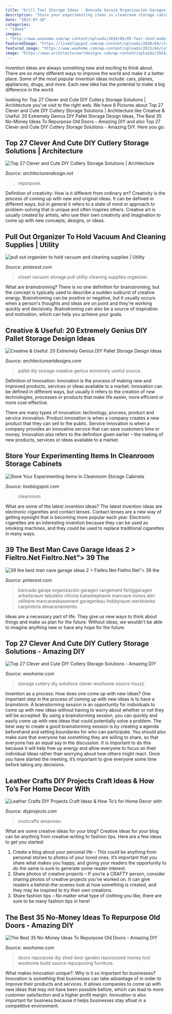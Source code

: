 ```yaml
---
title: "Grill Tool Storage Ideas : Bancada Garaje Organización Garagen Rangement Fertiggaragen Arbeitsraum Tabuleiro Oficina Bakastephanie Mancave Motos Abri Utilitaire Mancavesbasement Garagenbau Hobbyraum Werkbänke Carpintería Almacenamiento"
description: "Store your experimenting items in cleanroom storage cabinets"
date: "2023-07-18"
categories:
- "ideas"
images:
- "http://www.woohome.com/wp-content/uploads/2016/05/05-Tool-shed-made-from-old-doors-woohome.jpg"
featuredImage: "https://liveblogspot.com/wp-content/uploads/2020/04/cleam-room-storage-1000x600.jpg"
featured_image: "https://www.woohome.com/wp-content/uploads/2015/04/cutlery-storage-ideas-woohome-13.jpg"
image: "https://www.architectureartdesigns.com/wp-content/uploads/2014/12/1911-630x839.jpg"
---
```



Invention ideas are always something new and exciting to think about. There are so many different ways to improve the world and make it a better place. Some of the most popular invention ideas include: cars, planes, appliances, drugs, and more. Each new idea has the potential to make a big difference in the world.

	

		
looking for Top 27 Clever and Cute DIY Cutlery Storage Solutions | Architecture you've visit to the right web. We have 8 Pictures about Top 27 Clever and Cute DIY Cutlery Storage Solutions | Architecture like Creative &amp; Useful: 20 Extremely Genius DIY Pallet Storage Design Ideas, The Best 35 No-Money Ideas To Repurpose Old Doors - Amazing DIY and also Top 27 Clever and Cute DIY Cutlery Storage Solutions - Amazing DIY. Here you go:
		
    
## Top 27 Clever And Cute DIY Cutlery Storage Solutions | Architecture

<img loading=lazy src="https://cdn.architecturendesign.net/wp-content/uploads/2015/05/AD-Cutlery-Storage-Ideas-7.jpg" onerror="this.onerror=null;this.src='https://tse3.mm.bing.net/th?id=OIP.DxXJLoFZfUWIWd8vavnr2AHaJ4&amp;pid=15.1';" alt="Top 27 Clever and Cute DIY Cutlery Storage Solutions | Architecture">

_Source: architecturendesign.net_

>repurpose. 

	

Definition of creativity: How is it different from ordinary art?
Creativity is the process of coming up with new and original ideas. It can be defined in different ways, but in general it refers to a state of mind or approach to problem-solving that is unique and often inspires others. Creative art is usually created by artists, who use their own creativity and imagination to come up with new concepts, designs, or ideas.

    
## Pull Out Organizer To Hold Vacuum And Cleaning Supplies | Utility

<img loading=lazy src="https://i.pinimg.com/736x/a2/91/23/a29123431b2df4427950ab281d5da699--closet-organization-organization-ideas.jpg" onerror="this.onerror=null;this.src='https://tse4.mm.bing.net/th?id=OIP.Cncnw7qWNTnO4HJhTuufLAHaOs&amp;pid=15.1';" alt="pull out organizer to hold vacuum and cleaning supplies | Utility">

_Source: pinterest.com_

>closet vacuum storage pull utility cleaning supplies organizer. 

	

What are brainstroming?
There is no one definition for brainstroming, but the concept is typically used to describe a sudden outburst of creative energy. Brainstroming can be positive or negative, but it usually occurs when a person's thoughts and ideas are on point and they're working quickly and decisively. Brainstroming can also be a source of inspiration and motivation, which can help you achieve your goals.

    
## Creative &amp; Useful: 20 Extremely Genius DIY Pallet Storage Design Ideas

<img loading=lazy src="https://www.architectureartdesigns.com/wp-content/uploads/2014/12/1911-630x839.jpg" onerror="this.onerror=null;this.src='https://tse1.mm.bing.net/th?id=OIP.b5Z6QXXGTiCrK2RTbGeuTQHaJ3&amp;pid=15.1';" alt="Creative &amp; Useful: 20 Extremely Genius DIY Pallet Storage Design Ideas">

_Source: architectureartdesigns.com_

>pallet diy storage creative genius extremely useful source. 

	

Definition of Innovation:
Innovation is the process of making new and improved products, services or ideas available to a market. Innovation can be defined in different ways, but usually it refers to the creation of new technologies, processes or products that make life easier, more efficient or more cost-effective.

There are many types of innovation: technology, process, product and service innovation. Product innovation is when a company creates a new product that they can sell to the public. Service innovation is when a company provides an innovative service that can save customers time or money. Innovation also refers to the definition given earlier – the making of new products, services or ideas available to a market.

    
## Store Your Experimenting Items In Cleanroom Storage Cabinets

<img loading=lazy src="https://liveblogspot.com/wp-content/uploads/2020/04/cleam-room-storage-1000x600.jpg" onerror="this.onerror=null;this.src='https://tse4.mm.bing.net/th?id=OIP.iHySzu82FJWhROSrr998EQHaEc&amp;pid=15.1';" alt="Store Your Experimenting Items In Cleanroom Storage Cabinets">

_Source: liveblogspot.com_

>cleanroom. 

	

What are some of the latest invention ideas?
The latest invention ideas are electronic cigarettes and contact lenses. Contact lenses are a new way of getting eyesight that is becoming more popular each year. Electronic cigarettes are an interesting invention because they can be used as smoking machines, and they could be used to replace traditional cigarettes in many ways.

    
## 39 The Best Man Cave Garage Ideas 2 &gt; Fieltro.Net Fieltro.Net”&gt; 39 The

<img loading=lazy src="https://i.pinimg.com/736x/62/3b/24/623b240b1fc69a2b20005dae1d70c451.jpg" onerror="this.onerror=null;this.src='https://tse4.mm.bing.net/th?id=OIP.mnCste-3MSkUYb5fouyTewHaJ4&amp;pid=15.1';" alt="39 the best man cave garage ideas 2 &gt; Fieltro.Net Fieltro.Net”&gt; 39 the">

_Source: pinterest.com_

>bancada garaje organización garagen rangement fertiggaragen arbeitsraum tabuleiro oficina bakastephanie mancave motos abri utilitaire mancavesbasement garagenbau hobbyraum werkbänke carpintería almacenamiento. 

	

Ideas are a necessary part of life. They give us new ways to think about things and make us plan for the future. Without ideas, we wouldn't be able to imagine anything new or have any hope for the future.

    
## Top 27 Clever And Cute DIY Cutlery Storage Solutions - Amazing DIY

<img loading=lazy src="https://www.woohome.com/wp-content/uploads/2015/04/cutlery-storage-ideas-woohome-13.jpg" onerror="this.onerror=null;this.src='https://tse3.mm.bing.net/th?id=OIP.J9QzUChzaSQNPq2LgMppbgHaLO&amp;pid=15.1';" alt="Top 27 Clever and Cute DIY Cutlery Storage Solutions - Amazing DIY">

_Source: woohome.com_

>storage cutlery diy solutions clever woohome source houzz. 

	

Invention as a process: How does one come up with new ideas?
One important step in the process of coming up with new ideas is to have a brainstorm. A brainstorming session is an opportunity for individuals to come up with new ideas without having to worry about whether or not they will be accepted. By using a brainstorming session, you can quickly and easily come up with new ideas that could potentially solve a problem. 
The best way to create a good brainstorming session is by creating a agenda beforehand and setting boundaries for who can participate. You should also make sure that everyone has something they are willing to share, so that everyone has an equal say in the discussion. It is important to do this because it will help free up energy and allow everyone to focus on their individual Ideas rather than worrying about how others might react. Once you have started the meeting, it’s important to give everyone some time before taking any decisions.

    
## Leather Crafts DIY Projects Craft Ideas &amp; How To’s For Home Decor With

<img loading=lazy src="https://diyprojects.com/wp-content/uploads/2016/10/Leather-Crafts.jpg" onerror="this.onerror=null;this.src='https://tse2.mm.bing.net/th?id=OIP.DxiVtve9A135lG3XIzQhzQHaE6&amp;pid=15.1';" alt="Leather Crafts DIY Projects Craft Ideas &amp; How To’s for Home Decor with">

_Source: diyprojects.com_

>coolcrafts amaxmav. 

	

What are some creative ideas for your blog?
Creative ideas for your blog can be anything from creative writing to fashion tips. Here are a few ideas to get you started: 
1) Create a blog about your personal life – This could be anything from personal stories to photos of your loved ones. It’s important that you share what makes you happy, and giving your readers the opportunity to do the same is sure to generate some reader interest. 
2) Share photos of creative projects – If you’re a CRAFTY person, consider sharing photos of creative projects you’ve worked on. It can give readers a behind-the-scenes look at how something is created, and they may be inspired to try their own creations. 
3) Share fashion tips – No matter what type of clothing you like, there are sure to be many fashion tips in here!

    
## The Best 35 No-Money Ideas To Repurpose Old Doors - Amazing DIY

<img loading=lazy src="http://www.woohome.com/wp-content/uploads/2016/05/05-Tool-shed-made-from-old-doors-woohome.jpg" onerror="this.onerror=null;this.src='https://tse2.mm.bing.net/th?id=OIP.55YqWiX6qm4pWcobIJpVtQHaSP&amp;pid=15.1';" alt="The Best 35 No-Money Ideas To Repurpose Old Doors - Amazing DIY">

_Source: woohome.com_

>doors repurpose diy shed door garden repurposed money tool woohome build source repurposing furniture. 

	

What makes innovation unique?: Why is it so important for businesses?
Innovation is something that businesses can take advantage of in order to improve their products and services. It allows companies to come up with new ideas that may not have been possible before, which can lead to more customer satisfaction and a higher profit margin. Innovation is also important for business because it helps businesses stay afloat in a competitive environment.

